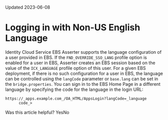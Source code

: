 Updated 2023-06-08
# Logging in with Non-US English Language
Identity Cloud Service EBS Asserter supports the language configuration of a user provided in EBS. If the `FND_OVERRIDE_SSO_LANG` profile option is enabled for a user in EBS, Asserter creates an EBS session based on the value of the `ICX_LANGUAGE` profile option of this user.
For a given EBS deployment, if there is no such configuration for a user in EBS, the language can be controlled using the `langCode` parameter or `base.lang` can be set in the `bridge.properties`.
You can sign in to the EBS Home Page in a different language by specifying the code for the language in the login URL: 
```
https://_apps.example.com_/OA_HTML/AppsLogin?langCode=_language
      code_>
```

Was this article helpful?
YesNo

